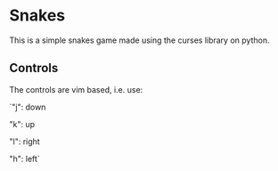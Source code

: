 # Snakes
This is a simple snakes game made using the curses library on python.

## Controls
The controls are vim based, i.e. use:

`"j": down

"k": up

"l": right

"h": left`

